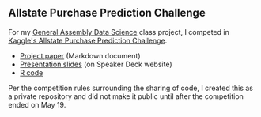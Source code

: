 ## Allstate Purchase Prediction Challenge

For my [General Assembly Data Science](https://generalassemb.ly/education/data-science) class project, I competed in [Kaggle's Allstate Purchase Prediction Challenge](http://www.kaggle.com/c/allstate-purchase-prediction-challenge).

* [Project paper](allstate-paper.md) (Markdown document)
* [Presentation slides](https://speakerdeck.com/justmarkham/allstate-purchase-prediction-challenge-on-kaggle) (on Speaker Deck website)
* [R code](allstate-code.R)

Per the competition rules surrounding the sharing of code, I created this as a private repository and did not make it public until after the competition ended on May 19.
